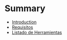# Summary

* [Introduction](README.md)
* [Requisitos](requisitos.md)
* [Listado de Herramientas](listado-de-herramientas.md)

